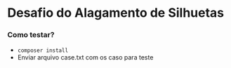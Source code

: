 # Desafio do Alagamento de Silhuetas

### Como testar?
- `composer install`
- Enviar arquivo case.txt com os caso para teste
